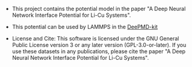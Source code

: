 - This project contains the potential model in the paper "A Deep Neural Network Interface Potential for Li-Cu Systems".

- This potential can be used by LAMMPS in the [DeePMD-kit](https://github.com/deepmodeling/deepmd-kit)

- License and Cite:
This software is licensed under the GNU General Public License version 3 or any later version (GPL-3.0-or-later). If you use these datasets in any publications, please cite the paper "A Deep Neural Network Interface Potential for Li-Cu Systems".
